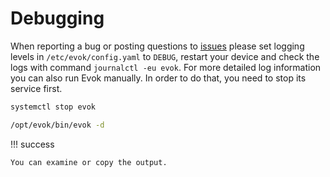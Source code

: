 # Debugging

When reporting a bug or posting questions to [issues](https://github.com/UniPiTechnology/evok/issues) please set logging levels in `/etc/evok/config.yaml` to `DEBUG`, restart your device and check the logs with command `journalctl -eu evok`. For more detailed log information you can also run Evok manually. In order to do that, you need to stop its service first.

```bash title="Stopping Evok service"
systemctl stop evok
```

```bash title="Running Evok manually"
/opt/evok/bin/evok -d
```

!!! success

    You can examine or copy the output.
